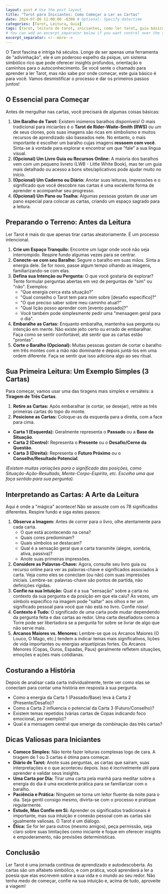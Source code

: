 ```yaml
---
layout: post # Use the post layout
title: "Tarot para Iniciantes: Como Começar a Ler as Cartas"
date: 2024-07-06 11:00:00 -0300 # Optional: Specify date/time
categories: [Tarot, Leitura, Guia]
tags: [tarot, leitura de tarot, iniciantes, como ler tarot, guia básico, autoconhecimento]
# You can add an excerpt_separator below if you want control over the summary
excerpt_separator: <!--more-->
---
```


O Tarot fascina e intriga há séculos. Longe de ser apenas uma ferramenta de "adivinhação", ele é um poderoso espelho da psique, um sistema simbólico rico que pode oferecer insights profundos, orientação e caminhos para o autoconhecimento. Se você sente o chamado para aprender a ler Tarot, mas não sabe por onde começar, este guia básico é para você. Vamos desmistificar o processo e dar os primeiros passos juntos!

<!--more--> <!-- Everything above this can be used as the excerpt -->

## O Essencial para Começar

Antes de mergulhar nas cartas, você precisará de algumas coisas básicas:

1.  **Um Baralho de Tarot:** Existem inúmeros baralhos disponíveis! O mais tradicional para iniciantes é o **Tarot de Rider-Waite-Smith (RWS)** ou um de seus clones, pois suas imagens são ricas em simbolismo e muitos recursos de aprendizado são baseados nele. No entanto, o mais importante é escolher um baralho cujas imagens **ressoem com você**. Sinta-se à vontade para explorar e encontrar um que "fale" a sua língua visual.
2.  **(Opcional) Um Livro Guia ou Recursos Online:** A maioria dos baralhos vem com um pequeno livreto (LWB - Little White Book), mas ter um guia mais detalhado ou acesso a bons sites/aplicativos pode ajudar muito no início.
3.  **(Opcional) Um Caderno ou Diário:** Anotar suas leituras, impressões e o significado que você descobre nas cartas é uma excelente forma de aprender e acompanhar seu progresso.
4.  **(Opcional) Um Pano ou Toalha:** Algumas pessoas gostam de usar um pano especial para colocar as cartas, criando um espaço sagrado para a leitura.

## Preparando o Terreno: Antes da Leitura

Ler Tarot é mais do que apenas tirar cartas aleatoriamente. É um processo intencional.

1.  **Crie um Espaço Tranquilo:** Encontre um lugar onde você não seja interrompido. Respire fundo algumas vezes para se centrar.
2.  **Conecte-se com seu Baralho:** Segure o baralho em suas mãos. Sinta a energia dele. Se for novo, passe algum tempo olhando as imagens, familiarizando-se com elas.
3.  **Defina sua Intenção ou Pergunta:** O que você gostaria de explorar? Tente formular perguntas abertas em vez de perguntas de "sim" ou "não". Exemplos:
    *   "Que energia cerca esta situação?"
    *   "Qual conselho o Tarot tem para mim sobre [desafio específico]?"
    *   "O que preciso saber sobre meu caminho atual?"
    *   "Qual lição posso aprender com [evento passado]?"
    *   Você também pode simplesmente pedir uma "mensagem geral para o dia".
4.  **Embaralhe as Cartas:** Enquanto embaralha, mantenha sua pergunta ou intenção em mente. Não existe jeito certo ou errado de embaralhar. Faça como se sentir confortável, até sentir que as cartas estão "prontas".
5.  **Corte o Baralho (Opcional):** Muitas pessoas gostam de cortar o baralho em três montes com a mão não dominante e depois juntá-los em uma ordem diferente. Faça se sentir que isso adiciona algo ao seu ritual.

## Sua Primeira Leitura: Um Exemplo Simples (3 Cartas)

Para começar, vamos usar uma das tiragens mais simples e versáteis: a **Tiragem de Três Cartas**.

1.  **Retire as Cartas:** Após embaralhar (e cortar, se desejar), retire as três primeiras cartas do topo do monte.
2.  **Posicione as Cartas:** Coloque-as da esquerda para a direita, com a face para cima.

   *   **Carta 1 (Esquerda):** Geralmente representa o **Passado** ou a **Base da Situação**.
   *   **Carta 2 (Centro):** Representa o **Presente** ou o **Desafio/Cerne da Questão**.
   *   **Carta 3 (Direita):** Representa o **Futuro Próximo** ou o **Conselho/Resultado Potencial**.

   *(Existem muitas variações para o significado das posições, como Situação-Ação-Resultado, Mente-Corpo-Espírito, etc. Escolha uma que faça sentido para sua pergunta).*

## Interpretando as Cartas: A Arte da Leitura

Aqui é onde a "mágica" acontece! Não se assuste com os 78 significados diferentes. Respire fundo e siga estes passos:

1.  **Observe a Imagem:** Antes de correr para o livro, olhe atentamente para cada carta.
    *   O que está acontecendo na cena?
    *   Quais cores predominam?
    *   Quais símbolos se destacam?
    *   Qual é a sensação geral que a carta transmite (alegre, sombria, ativa, passiva)?
    *   Anote suas primeiras impressões.
2.  **Considere as Palavras-Chave:** Agora, consulte seu livro guia ou recurso online para ver as palavras-chave e significados associados à carta. Veja como eles se conectam (ou não) com suas impressões iniciais. Lembre-se: palavras-chave são pontos de partida, não definições rígidas.
3.  **Confie na sua Intuição:** Qual é a sua "sensação" sobre a carta no contexto da sua pergunta e da posição em que ela caiu? Às vezes, um símbolo específico na imagem pode "saltar" aos olhos e ter um significado pessoal para você que não está no livro. Confie nisso!
4.  **Contexto é Tudo:** O significado de uma carta pode mudar dependendo da pergunta feita e das cartas ao redor. Uma carta desafiadora como a Torre pode ser libertadora se a pergunta for sobre se livrar de algo que não serve mais.
5.  **Arcanos Maiores vs. Menores:** Lembre-se que os Arcanos Maiores (O Louco, O Mago, etc.) tendem a indicar temas mais significativos, lições de vida importantes ou energias arquetípicas fortes. Os Arcanos Menores (Copas, Ouros, Espadas, Paus) geralmente refletem situações, emoções e ações mais cotidianas.

## Costurando a História

Depois de analisar cada carta individualmente, tente ver como elas se conectam para contar uma história em resposta à sua pergunta.

*   Como a energia da Carta 1 (Passado/Base) leva à Carta 2 (Presente/Desafio)?
*   Como a Carta 2 influencia o potencial da Carta 3 (Futuro/Conselho)?
*   Existem temas repetidos (várias cartas de Copas indicando foco emocional, por exemplo)?
*   Qual é a mensagem central que emerge da combinação das três cartas?

## Dicas Valiosas para Iniciantes

*   **Comece Simples:** Não tente fazer leituras complexas logo de cara. A tiragem de 1 ou 3 cartas é ótima para começar.
*   **Diário de Tarot:** Anote suas perguntas, as cartas que saíram, suas interpretações e o que aconteceu depois. Isso é incrivelmente útil para aprender e validar seus insights.
*   **Uma Carta por Dia:** Tirar uma carta pela manhã para meditar sobre a energia do dia é uma excelente prática para se familiarizar com o baralho.
*   **Paciência e Prática:** Ninguém se torna um leitor fluente da noite para o dia. Seja gentil consigo mesmo, divirta-se com o processo e pratique regularmente.
*   **Estude, Mas Confie em Si:** Aprender os significados tradicionais é importante, mas sua intuição e conexão pessoal com as cartas são igualmente valiosas. O Tarot é um diálogo.
*   **Ética:** Se for ler para outros (mesmo amigos), peça permissão, seja claro sobre suas limitações como iniciante e foque em oferecer insights e empoderamento, não previsões determinísticas.

## Conclusão

Ler Tarot é uma jornada contínua de aprendizado e autodescoberta. As cartas são um alfabeto simbólico, e com prática, você aprenderá a ler a poesia que elas escrevem sobre a sua vida e o mundo ao seu redor. Não tenha medo de começar, confie na sua intuição e, acima de tudo, aproveite a viagem!